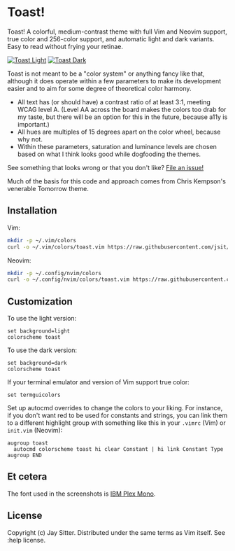 # Toast!

Toast! A colorful, medium-contrast theme with full Vim and Neovim support, true
color and 256-color support, and automatic light and dark variants. Easy to read
without frying your retinae.

[![Toast Light](https://live.staticflickr.com/65535/50524666302_001703f6b1_b.jpg)](https://flic.kr/p/2jYG83f)
[![Toast Dark](https://live.staticflickr.com/65535/50524666187_1866f8a909_b.jpg)](https://flic.kr/p/2jYG81g)

Toast is not meant to be a "color system" or anything fancy like that,
although it does operate within a few parameters to make its development
easier and to aim for some degree of theoretical color harmony.

- All text has (or should have) a contrast ratio of at least 3:1, meeting WCAG
  level A. (Level AA across the board makes the colors too drab for my taste,
  but there will be an option for this in the future, because a11y is
  important.)
- All hues are multiples of 15 degrees apart on the color wheel, because why
  not.
- Within these parameters, saturation and luminance levels are chosen based on
  what I think looks good while dogfooding the themes.

See something that looks wrong or that you don't like? [File an
issue!](https://github.com/jsit/toast.vim/issues)

Much of the basis for this code and approach comes from Chris Kempson's
venerable Tomorrow theme.

## Installation

Vim:

```sh
mkdir -p ~/.vim/colors
curl -o ~/.vim/colors/toast.vim https://raw.githubusercontent.com/jsit/toast.vim/master/colors/toast.vim
```

Neovim:

```sh
mkdir -p ~/.config/nvim/colors
curl -o ~/.config/nvim/colors/toast.vim https://raw.githubusercontent.com/jsit/toast.vim/master/colors/toast.vim
```

## Customization

To use the light version:

```vim
set background=light
colorscheme toast
```
To use the dark version:

```vim
set background=dark
colorscheme toast
```

If your terminal emulator and version of Vim support true color:

```vim
set termguicolors
```

Set up autocmd overrides to change the colors to your liking. For instance, if
you don't want red to be used for constants and strings, you can link them to a
different highlight group with something like this in your `.vimrc` (Vim) or
`init.vim` (Neovim):

```vim
augroup toast
  autocmd colorscheme toast hi clear Constant | hi link Constant Type
augroup END
```

## Et cetera

The font used in the screenshots is [IBM Plex Mono](https://github.com/IBM/plex).

## License

Copyright (c) Jay Sitter. Distributed under the same terms as Vim itself. See
:help license.
